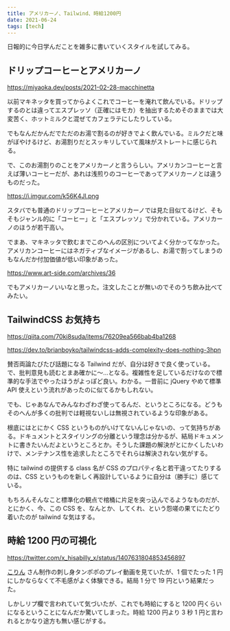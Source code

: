 ```yaml
---
title: アメリカーノ、Tailwind、時給1200円
date: 2021-06-24
tags: [tech]
---
```


日報的に今日学んだことを雑多に書いていくスタイルを試してみる。

## ドリップコーヒーとアメリカーノ

https://miyaoka.dev/posts/2021-02-28-macchinetta

以前マキネッタを買ってからよくこれでコーヒーを淹れて飲んでいる。ドリップするのとは違ってエスプレッソ（正確にはモカ）を抽出するためそのままでは大変苦く、ホットミルクと混ぜてカフェラテにしたりしている。

でもなんだかんだでただのお湯で割るのが好きでよく飲んでいる。ミルクだと味がぼやけるけど、お湯割りだとスッキリしていて風味がストレートに感じられる。

で、このお湯割りのことをアメリカーノと言うらしい。アメリカンコーヒーと言えば薄いコーヒーだが、あれは浅煎りのコーヒーであってアメリカーノとは違うものだった。

https://i.imgur.com/k56K4Jl.png

スタバでも普通のドリップコーヒーとアメリカーノでは見た目似てるけど、そもそもジャンル的に「コーヒー」と「エスプレッソ」で分かれている。アメリカーノのほうが若干高い。

でまあ、マキネッタで飲むまでこのへんの区別についてよく分かってなかった。アメリカンコーヒーにはネガティブなイメージがあるし、お湯で割ってしまうのもなんだか付加価値が低い印象があった。

https://www.art-side.com/archives/36

でもアメリカーノいいなと思った。注文したことが無いのでそのうち飲み比べてみたい。

## TailwindCSS お気持ち

https://qiita.com/70ki8suda/items/76209ea566bab4ba1268

https://dev.to/brianboyko/tailwindcss-adds-complexity-does-nothing-3hpn

賛否両論たびたび話題になる Tailwind だが、自分は好きで良く使っている。で、批判意見も読むとまあ確かに～…となる。複雑性を足しているだけなので標準的な手法でやったほうがよっぽど良い。わかる。一昔前に jQuery やめて標準 API 使えという流れがあったのに似てるかもしれない。

でも、じゃあなんでみんなわざわざ使ってるんだ、というところになる。どうもそのへんが多くの批判では軽視ないしは無視されているような印象がある。

根底にはとにかく CSS というものがいけてないんじゃないの、って気持ちがある。ドキュメントとスタイリングの分離という理念は分かるが、結局ドキュメントに書きたいんだよというところとか。そうした課題の解決がとにかくしたいわけで、メンテナンス性を追求したところでそれらは解決されない気がする。

特に tailwind の提供する class 名が CSS のプロパティ名と若干違ってたりするのは、CSS というものを新しく再設計しているように自分は（勝手に）感じている。

もちろんそんなこと標準化の観点で棺桶に片足を突っ込んでるようなものだが、とにかく、今、この CSS を、なんとか、してくれ、という怨嗟の果てにたどり着いたのが tailwind な気はする。

## 時給 1200 円の可視化

https://twitter.com/x_hisabilly_x/status/1407631804853456897

[こりん](https://twitter.com/korinVR) さん制作の刺し身タンポポのプレイ動画を見ていたが、1 個でたった 1 円にしかならなくて不毛感がよく体験できる。結局 1 分で 19 円という結果だった。

しかしリプ欄で言われていて気づいたが、これでも時給にすると 1200 円くらいになるということになんだか驚いてしまった。時給 1200 円より 3 秒 1 円と言われるとかなり途方も無い感じがする。
